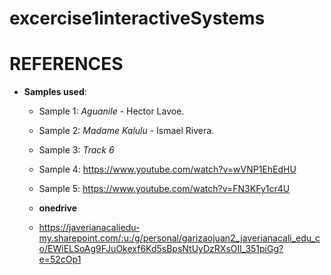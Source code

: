 # excercise1interactiveSystems
# REFERENCES 

- **Samples used**:
  - Sample 1: *Aguanile* - Hector Lavoe. 
  - Sample 2: *Madame Kalulu* - Ismael Rivera.
  - Sample 3: *Track 6*
  - Sample 4: https://www.youtube.com/watch?v=wVNP1EhEdHU
  - Sample 5: https://www.youtube.com/watch?v=FN3KFy1cr4U
 
  - **onedrive**
  - https://javerianacaliedu-my.sharepoint.com/:u:/g/personal/garizaojuan2_javerianacali_edu_co/EWiELSoAg9FJuOkexf6Kd5sBpsNtUyDzRXsOIl_351piGg?e=52cOp1

